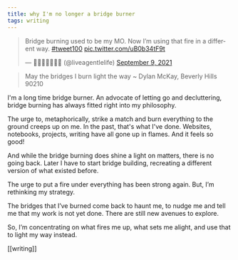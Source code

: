 ```yaml
---
title: why I'm no longer a bridge burner
tags: writing
---
```


<blockquote class="twitter-tweet"><p lang="en" dir="ltr">Bridge burning used to be my MO. Now I’m using that fire in a different way. <a href="https://twitter.com/hashtag/tweet100?src=hash&amp;ref_src=twsrc%5Etfw">#tweet100</a> <a href="https://t.co/uB0b34tF9t">pic.twitter.com/uB0b34tF9t</a></p>&mdash; 👩🏻‍🦳🥾🌳🐄🌻 (@liveagentlelife) <a href="https://twitter.com/liveagentlelife/status/1435976252955971585?ref_src=twsrc%5Etfw">September 9, 2021</a></blockquote> <script async src="https://platform.twitter.com/widgets.js" charset="utf-8"></script>

> May the bridges I burn light the way ~ Dylan McKay, Beverly Hills 90210

I'm a long time bridge burner. An advocate of letting go and decluttering, bridge burning has always fitted right into my philosophy.

The urge to, metaphorically, strike a match and burn everything to the ground creeps up on me. In the past, that's what I've done. Websites, notebooks, projects, writing have all gone up in flames. And it feels so good!

And while the bridge burning does shine a light on matters, there is no going back. Later I have to start bridge building, recreating a different version of what existed before.

The urge to put a fire under everything has been strong again. But, I’m rethinking my strategy.

The bridges that I’ve burned come back to haunt me, to nudge me and tell me that my work is not yet done. There are still new avenues to explore.

So, I’m concentrating on what fires me up, what sets me alight, and use that to light my way instead.

[[writing]]